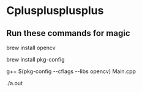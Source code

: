 # Cplusplusplusplus

## Run these commands for magic

brew install opencv

brew install pkg-config

g++ $(pkg-config --cflags --libs opencv) Main.cpp 

./a.out
